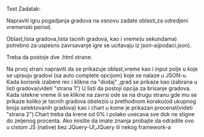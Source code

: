 Test Zadatak:

Napraviti igru pogadjanja gradova na osnovu zadate oblasti,za odredjeni vremenski period.

Oblast,lista gradova,lista tacnih gradova, kao i vreme(u sekundama) potrebno za uspesno zavrsavanje igre se ucitavaju iz json-a(podaci.json).

Treba da postoje dve .html strane.

Na prvoj strani napraviti da se prikazuje oblast,vreme kao i input polje u koje se upisuju gradovi (sa auto complete opcijom) koje se nalaze u JSON-u.
Kada korisnik izabere rec i klikne na "dodaj" ,grad se prikaze kao izabrana u listi gradova(videti "strana 1")
U listi da postoji opcija za brisanje gradova.
Kada istekne vreme ili se klikne na zavrsi ode se na drugu stranu gde mu se prikaze koliko je tacnih gradova obelezio u prethodnom koraku(od ukupnog broja selektovanih gradova)
kao i chart u kome je prikazan procenat(videti "strana 2").Chart treba da krene od 0% i polako uvecava sve dok ne stigne do zeljenog procenta.
Ako mislite da imate znanja probajte da odradite ovo u cistom JS (native) bez JQuery-UI,JQuery ili nekog framework-a
